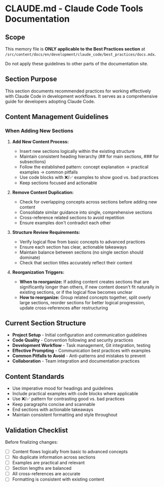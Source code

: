 # CLAUDE.md - Claude Code Tools Documentation

## Scope
This memory file is **ONLY applicable to the Best Practices section** at `/src/content/docs/en/development/claude_code/best_practices/docs.mdx`. 

Do not apply these guidelines to other parts of the documentation site.

## Section Purpose

This section documents recommended practices for working effectively with Claude Code in development workflows. It serves as a comprehensive guide for developers adopting Claude Code.

## Content Management Guidelines

### When Adding New Sections

1. **Add New Content Process:**
   - Insert new sections logically within the existing structure
   - Maintain consistent heading hierarchy (## for main sections, ### for subsections)
   - Follow the established pattern: concept explanation → practical examples → common pitfalls
   - Use code blocks with ❌/✅ examples to show good vs. bad practices
   - Keep sections focused and actionable

2. **Remove Content Duplication:**
   - Check for overlapping concepts across sections before adding new content
   - Consolidate similar guidance into single, comprehensive sections
   - Cross-reference related sections to avoid repetition
   - Ensure examples don't contradict each other

3. **Structure Review Requirements:**
   - Verify logical flow from basic concepts to advanced practices
   - Ensure each section has clear, actionable takeaways
   - Maintain balance between sections (no single section should dominate)
   - Check that section titles accurately reflect their content

4. **Reorganization Triggers:**
   - **When to reorganize:** If adding content creates sections that are significantly longer than others, if new content doesn't fit naturally in existing sections, or if the logical flow becomes unclear
   - **How to reorganize:** Group related concepts together, split overly large sections, reorder sections for better logical progression, update cross-references after restructuring

## Current Section Structure

- **Project Setup** - Initial configuration and communication guidelines
- **Code Quality** - Convention following and security practices  
- **Development Workflow** - Task management, Git integration, testing
- **Effective Prompting** - Communication best practices with examples
- **Common Pitfalls to Avoid** - Anti-patterns and mistakes to prevent
- **Collaboration** - Team integration and documentation practices

## Content Standards

- Use imperative mood for headings and guidelines
- Include practical examples with code blocks where applicable
- Use ❌/✅ pattern for contrasting good vs. bad practices
- Keep paragraphs concise and scannable
- End sections with actionable takeaways
- Maintain consistent formatting and style throughout

## Validation Checklist

Before finalizing changes:
- [ ] Content flows logically from basic to advanced concepts
- [ ] No duplicate information across sections
- [ ] Examples are practical and relevant
- [ ] Section lengths are balanced
- [ ] All cross-references are accurate
- [ ] Formatting is consistent with existing content